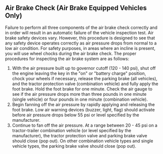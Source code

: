 ## Air Brake Check (Air Brake Equipped Vehicles Only)
Failure to perform all three components of the air brake check correctly and in order will result in an automatic failure of the vehicle inspection test. Air brake safety devices vary. However, this procedure is designed to see that any safety device operates correctly as air pressure drops from normal to a low air condition. For safety purposes, in areas where an incline is present, you will use wheel chocks during the air brake check. The proper procedures for inspecting the air brake system are as follows:
1. With the air pressure built up to governor cutoff (120 - 140 psi), shut off the engine leaving the key in the "on" or "battery charge" position, chock your wheels if necessary, release the parking brake (all vehicles), and the tractor protection valve (combination vehicle) and fully apply the foot brake. Hold the foot brake for one minute. Check the air gauge to see if the air pressure drops more than three pounds in one minute (single vehicle) or four pounds in one minute (combination vehicle).
2. Begin fanning off the air pressure by rapidly applying and releasing the foot brake. Low air warning devices (buzzer, light, flag) should activate before air pressure drops below 55 psi or level specified by the manufacturer.
3. Continue to fan off the air pressure. At a range between 20 - 45 psi on a tractor-trailer combination vehicle (or level specified by the manufacturer), the tractor protection valve and parking brake valve should close (pop out). On other combination vehicle types and single vehicle types, the parking brake valve should close (pop out).